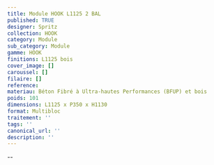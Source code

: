 ```yaml
---
title: Module HOOK L1125 2 BAL
published: TRUE
designer: Spritz
collection: HOOK
category: Module
sub_category: Module
gamme: HOOK
finitions: L1125 bois
cover_image: []
caroussel: []
filaire: []
reference: 
materiau: Béton Fibré à Ultra-hautes Performances (BFUP) et bois
poids: 101
dimensions: L1125 x P350 x H1130
format: Multibloc
traitement: ''
tags: ''
canonical_url: ''
description: ''
---
```

--
